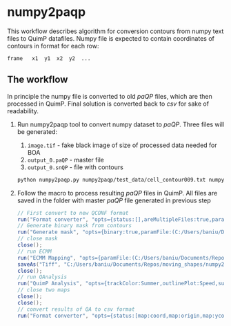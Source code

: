 # numpy2paqp

This workflow describes algorithm for conversion contours from numpy text files to QuimP datafiles. Numpy file is expected to contain coordinates of contours in format for each row:

```
frame   x1  y1  x2  y2  ...
```

## The workflow

In principle the numpy file is converted to old *paQP* files, which are then processed in QuimP. Final solution is converted back to *csv* for sake of readability.

1. Run numpy2paqp tool to convert numpy dataset to *paQP*. Three files will be generated:
   1. `image.tif` - fake black image of size of processed data needed for BOA
   2. `output_0.paQP` - master file
   3. `output_0.snQP` - file with contours

    ```bash
    python numpy2paqp.py numpy2paqp/test_data/cell_contour009.txt numpy2paqp/test_data/output
    ```

2. Follow the macro to process resulting *paQP* files in QuimP. All files are saved in the folder with master *paQP* file generated in previous step

    ```java
    // First convert to new QCONF format
    run("Format converter", "opts={status:[],areMultipleFiles:true,paramFile:(C:/Users/baniu/Documents/Repos/moving_shapes/numpy2paqp/test_data/output_0.paQP)}");
    // Generate binary mask from contours
    run("Generate mask", "opts={binary:true,paramFile:(C:/Users/baniu/Documents/Repos/moving_shapes/numpy2paqp/test_data/output.QCONF)}");
    // close mask
    close();
    // run ECMM
    run("ECMM Mapping", "opts={paramFile:(C:/Users/baniu/Documents/Repos/moving_shapes/numpy2paqp/test_data/output.QCONF)}");
    saveAs("Tiff", "C:/Users/baniu/Documents/Repos/moving_shapes/numpy2paqp/test_data/ECMM_mappings.tif");
    close();
    // run QAnalysis
    run("QuimP Analysis", "opts={trackColor:Summer,outlinePlot:Speed,sumCov:1.0,avgCov:0.0,mapRes:400,paramFile:(C:/Users/baniu/Documents/Repos/moving_shapes/numpy2paqp/test_data/output.QCONF)}");
    // close two maps
    close();
    close();
    // convert results of QA to csv format
    run("Format converter", "opts={status:[map:coord,map:origin,map:ycoords,map:xcoords,map:motility,map:convexity,map:fluores],areMultipleFiles:true,paramFile:(C:/Users/baniu/Documents/Repos/moving_shapes/numpy2paqp/test_data/output.QCONF)}");
    ```
